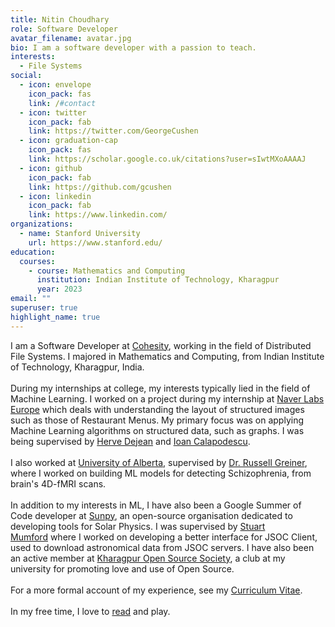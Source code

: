 ```yaml
---
title: Nitin Choudhary
role: Software Developer
avatar_filename: avatar.jpg
bio: I am a software developer with a passion to teach.
interests:
  - File Systems
social:
  - icon: envelope
    icon_pack: fas
    link: /#contact
  - icon: twitter
    icon_pack: fab
    link: https://twitter.com/GeorgeCushen
  - icon: graduation-cap
    icon_pack: fas
    link: https://scholar.google.co.uk/citations?user=sIwtMXoAAAAJ
  - icon: github
    icon_pack: fab
    link: https://github.com/gcushen
  - icon: linkedin
    icon_pack: fab
    link: https://www.linkedin.com/
organizations:
  - name: Stanford University
    url: https://www.stanford.edu/
education:
  courses:
    - course: Mathematics and Computing
      institution: Indian Institute of Technology, Kharagpur
      year: 2023
email: ""
superuser: true
highlight_name: true
---
```

<!--StartFragment-->

I am a Software Developer at [Cohesity](https://www.cohesity.com/), working in the field of Distributed File Systems. I majored in Mathematics and Computing, from Indian Institute of Technology, Kharagpur, India.\
\
During my internships at college, my interests typically lied in the field of Machine Learning. I worked on a project during my internship at [Naver Labs Europe](https://europe.naverlabs.com/) which deals with understanding the layout of structured images such as those of Restaurant Menus. My primary focus was on applying Machine Learning algorithms on structured data, such as graphs. I was being supervised by [Herve Dejean](https://europe.naverlabs.com/people_user/Herve-Dejean/) and [Ioan Calapodescu](https://europe.naverlabs.com/people_user/Ioan-Calapodescu/).\
\
I also worked at [University of Alberta](https://www.ualberta.ca/), supervised by [Dr. Russell Greiner](https://rgreiner6.wixsite.com/greiner), where I worked on building ML models for detecting Schizophrenia, from brain's 4D-fMRI scans.\
\
In addition to my interests in ML, I have also been a Google Summer of Code developer at [Sunpy](https://sunpy.org/), an open-source organisation dedicated to developing tools for Solar Physics. I was supervised by [Stuart Mumford](http://stuartmumford.uk/) where I worked on developing a better interface for JSOC Client, used to download astronomical data from JSOC servers. I have also been an active member at [Kharagpur Open Source Society](https://kossiitkgp.org/), a club at my university for promoting love and use of Open Source.\
\
For a more formal account of my experience, see my [Curriculum Vitae](https://nitinkgp23.github.io/assets/CV_Nitin.pdf).\
\
In my free time, I love to [read](https://www.goodreads.com/user/show/64258644-nitin-choudhary) and play.



<!--EndFragment-->